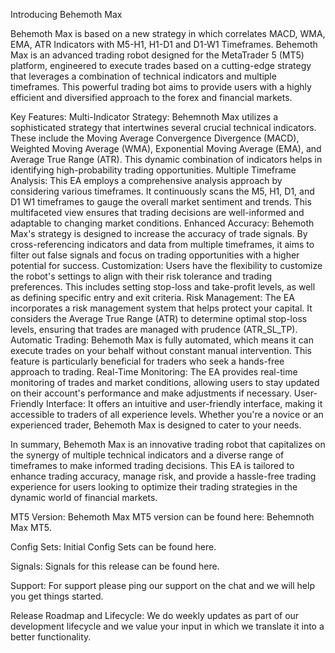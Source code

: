 Introducing Behemoth Max

Behemoth Max is based on a new strategy in which correlates MACD, WMA, EMA, ATR Indicators with M5-H1, H1-D1 and D1-W1 Timeframes.
Behemoth Max is an advanced trading robot designed for the MetaTrader 5 (MT5) platform, engineered to execute trades based on a cutting-edge strategy that leverages a combination of technical indicators and multiple timeframes. This powerful trading bot aims to provide users with a highly efficient and diversified approach to the forex and financial markets.


Key Features:
Multi-Indicator Strategy: Behemnoth Max utilizes a sophisticated strategy that intertwines several crucial technical indicators. These include the Moving Average Convergence Divergence (MACD), Weighted Moving Average (WMA), Exponential Moving Average (EMA), and Average True Range (ATR). This dynamic combination of indicators helps in identifying high-probability trading opportunities.
Multiple Timeframe Analysis: This EA employs a comprehensive analysis approach by considering various timeframes. It continuously scans the M5, H1, D1, and D1 W1 timeframes to gauge the overall market sentiment and trends. This multifaceted view ensures that trading decisions are well-informed and adaptable to changing market conditions.
Enhanced Accuracy: Behemoth Max's strategy is designed to increase the accuracy of trade signals. By cross-referencing indicators and data from multiple timeframes, it aims to filter out false signals and focus on trading opportunities with a higher potential for success.
Customization: Users have the flexibility to customize the robot's settings to align with their risk tolerance and trading preferences. This includes setting stop-loss and take-profit levels, as well as defining specific entry and exit criteria.
Risk Management: The EA incorporates a risk management system that helps protect your capital. It considers the Average True Range (ATR) to determine optimal stop-loss levels, ensuring that trades are managed with prudence (ATR_SL_TP).
Automatic Trading: Behemoth Max is fully automated, which means it can execute trades on your behalf without constant manual intervention. This feature is particularly beneficial for traders who seek a hands-free approach to trading.
Real-Time Monitoring: The EA provides real-time monitoring of trades and market conditions, allowing users to stay updated on their account's performance and make adjustments if necessary.
User-Friendly Interface: It offers an intuitive and user-friendly interface, making it accessible to traders of all experience levels. Whether you're a novice or an experienced trader, Behemoth Max is designed to cater to your needs.

In summary, Behemoth Max is an innovative trading robot that capitalizes on the synergy of multiple technical indicators and a diverse range of timeframes to make informed trading decisions.
This EA is tailored to enhance trading accuracy, manage risk, and provide a hassle-free trading experience for users looking to optimize their trading strategies in the dynamic world of financial markets.

MT5 Version:
Behemoth Max MT5 version can be found here: Behemnoth Max MT5.

Config Sets:
Initial Config Sets can be found here.

Signals:
Signals for this release can be found here.

Support:
For support please ping our support on the chat and we will help you get things started.

Release Roadmap and Lifecycle:
We do weekly updates as part of our development lifecycle and we value your input in which we translate it into a better functionality.
